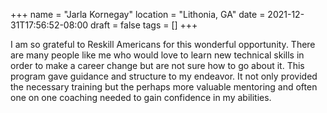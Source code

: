 +++
name = "Jarla Kornegay"
location = "Lithonia, GA"
date = 2021-12-31T17:56:52-08:00
draft = false
tags = []
+++

I am so grateful to Reskill Americans for this wonderful opportunity. There are
many people like me who would love to learn new technical skills in order to
make a career change but are not sure how to go about it. This program gave
guidance and structure to my endeavor. It not only provided the necessary
training but the perhaps more valuable mentoring and often one on one coaching
needed to gain confidence in my abilities.